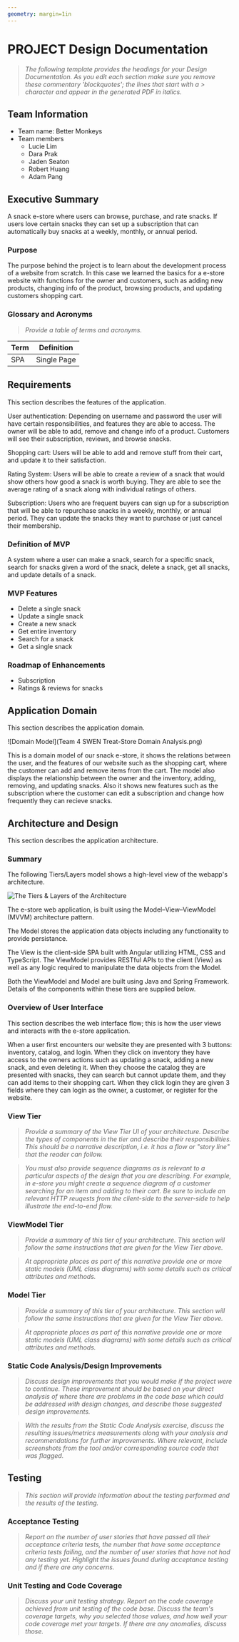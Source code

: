 ```yaml
---
geometry: margin=1in
---
```

# PROJECT Design Documentation

> _The following template provides the headings for your Design
> Documentation.  As you edit each section make sure you remove these
> commentary 'blockquotes'; the lines that start with a > character
> and appear in the generated PDF in italics._

## Team Information
* Team name: Better Monkeys
* Team members
  * Lucie Lim
  * Dara Prak
  * Jaden Seaton
  * Robert Huang
  * Adam Pang

## Executive Summary

A snack e-store where users can browse, purchase, and rate snacks. 
If users love certain snacks they can set up a subscription that 
can automatically buy snacks at a weekly, monthly, or annual 
period.

### Purpose
The purpose behind the project is to learn about the development 
process of a website from scratch. In this case we learned the 
basics for a e-store website with functions for the owner and 
customers, such as adding new products, changing info of the 
product, browsing products, and updating customers shopping 
cart.

### Glossary and Acronyms
> _Provide a table of terms and acronyms._

| Term | Definition |
|------|------------|
| SPA | Single Page |


## Requirements

This section describes the features of the application.

User authentication: Depending on username and password the 
user will have certain responsibilities, and features they 
are able to access. The owner will be able to add, remove 
and change info of a product. Customers will see their 
subscription, reviews, and browse snacks.

Shopping cart: Users will be able to add and remove 
stuff from their cart, and update it to their satisfaction.

Rating System: Users will be able to create a review 
of a snack that would show others how good a snack is 
worth buying. They are able to see the average rating 
of a snack along with individual ratings of others. 

Subscription: Users who are frequent buyers can sign 
up for a subscription that will be able to repurchase
snacks in a weekly, monthly, or annual period. They 
can update the snacks they want to purchase or just
cancel their membership.


### Definition of MVP
A system where a user can make a snack, search for a 
specific snack, search for snacks given a word of the
snack, delete a snack, get all snacks, and update 
details of a snack.

### MVP Features
- Delete a single snack
- Update a single snack
- Create a new snack
- Get entire inventory
- Search for a snack
- Get a single snack

### Roadmap of Enhancements
- Subscription
- Ratings & reviews for snacks


## Application Domain

This section describes the application domain.

![Domain Model](Team 4 SWEN Treat-Store Domain Analysis.png)

This is a domain model of our snack e-store, it shows the relations
between the user, and the features of our website such as the 
shopping cart, where the customer can add and remove items from 
the cart. The model also displays the relationship between the 
owner and the inventory, adding, removing, and updating snacks.
Also it shows new features such as the subscription where the
customer can edit a subscription and change how frequently 
they can recieve snacks.


## Architecture and Design

This section describes the application architecture.

### Summary

The following Tiers/Layers model shows a high-level view of the webapp's architecture.

![The Tiers & Layers of the Architecture](architecture-tiers-and-layers.png)

The e-store web application, is built using the Model–View–ViewModel (MVVM) architecture pattern. 

The Model stores the application data objects including any functionality to provide persistance. 

The View is the client-side SPA built with Angular utilizing HTML, CSS and TypeScript. The ViewModel provides RESTful APIs to the client (View) as well as any logic required to manipulate the data objects from the Model.

Both the ViewModel and Model are built using Java and Spring Framework. Details of the components within these tiers are supplied below.


### Overview of User Interface

This section describes the web interface flow; this is how the user views and interacts
with the e-store application.

When a user first encounters our website they are presented with 3 buttons: 
inventory, catalog, and login. When they click on inventory they have access
to the owners actions such as updating a snack, adding a new snack, and 
even deleting it. When they choose the catalog they are presented with 
snacks, they can search but cannot update them, and they can add items 
to their shopping cart. When they click login they are given 3 fields 
where they can login as the owner, a customer, or register for the website.


### View Tier
> _Provide a summary of the View Tier UI of your architecture.
> Describe the types of components in the tier and describe their
> responsibilities.  This should be a narrative description, i.e. it has
> a flow or "story line" that the reader can follow._

> _You must also provide sequence diagrams as is relevant to a particular aspects 
> of the design that you are describing.  For example, in e-store you might create a 
> sequence diagram of a customer searching for an item and adding to their cart. 
> Be sure to include an relevant HTTP reuqests from the client-side to the server-side 
> to help illustrate the end-to-end flow._



### ViewModel Tier
> _Provide a summary of this tier of your architecture. This
> section will follow the same instructions that are given for the View
> Tier above._

> _At appropriate places as part of this narrative provide one or more
> static models (UML class diagrams) with some details such as critical attributes and methods._


### Model Tier
> _Provide a summary of this tier of your architecture. This
> section will follow the same instructions that are given for the View
> Tier above._

> _At appropriate places as part of this narrative provide one or more
> static models (UML class diagrams) with some details such as critical attributes and methods._

### Static Code Analysis/Design Improvements
> _Discuss design improvements that you would make if the project were
> to continue. These improvement should be based on your direct
> analysis of where there are problems in the code base which could be
> addressed with design changes, and describe those suggested design
> improvements._

> _With the results from the Static Code Analysis exercise, 
> discuss the resulting issues/metrics measurements along with your analysis
> and recommendations for further improvements. Where relevant, include 
> screenshots from the tool and/or corresponding source code that was flagged._

## Testing
> _This section will provide information about the testing performed
> and the results of the testing._

### Acceptance Testing
> _Report on the number of user stories that have passed all their
> acceptance criteria tests, the number that have some acceptance
> criteria tests failing, and the number of user stories that
> have not had any testing yet. Highlight the issues found during
> acceptance testing and if there are any concerns._

### Unit Testing and Code Coverage
> _Discuss your unit testing strategy. Report on the code coverage
> achieved from unit testing of the code base. Discuss the team's
> coverage targets, why you selected those values, and how well your
> code coverage met your targets. If there are any anomalies, discuss
> those._
